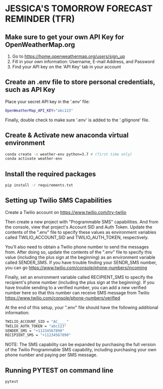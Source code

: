 # JESSICA'S TOMORROW FORECAST REMINDER (TFR) 

## Make sure to get your own API Key for OpenWeatherMap.org

1. Go to https://home.openweathermap.org/users/sign_up
2. Fill in your own information: Username, E-mail Address, and Password
3. Find your API key on the 'API Key' tab in your account

## Create an .env file to store personal credentials, such as API Key

Place your secret API key in the '.env' file:
```sh
OpenWeatherMap_API_KEY="abc123"
```

Finally, double check to make sure '.env' is added to the '.gitignore' file.

## Create & Activate new anaconda virtual environment
```sh
conda create -n weather-env python=3.7 # (first time only)
conda activate weather-env
```

## Install the required packages
```sh
pip install -r requirements.txt
```

## Setting up Twilio SMS Capabilities

Create a Twilio account on <https://www.twilio.com/try-twilio>

Then create a new project with "Programmable SMS" capabilities. And from the console, view that project's Account SID and Auth Token. Update the contents of the ".env" file to specify these values as environment variables called TWILIO_ACCOUNT_SID and TWILIO_AUTH_TOKEN, respectively.

You'll also need to obtain a Twilio phone number to send the messages from. After doing so, update the contents of the ".env" file to specify this value (including the plus sign at the beginning) as an environment variable called SENDER_SMS. If you have trouble finding your SENDR_SMS number, you can go <https://www.twilio.com/console/phone-numbers/incoming>

Finally, set an environment variable called RECIPIENT_SMS to specify the recipient's phone number (including the plus sign at the beginning). If you have trouble sending to a verified number, you can add a new verified number here so that this number can receive SMS message from Twilio <https://www.twilio.com/console/phone-numbers/verified>

At the end of this setup, your ".env" file should have the following additional information:
```sh
TWILIO_ACCOUNT_SID = "AC____"
TWILIO_AUTH_TOKEN = "abc123"
SENDER_SMS = "+11234567890"
RECIPIENT_SMS = "+11234567890"
```

NOTE: The SMS capability can be expanded by purchasing the full version of the Twilio Programmable SMS capability, including purchasing your own phone number and paying per SMS message. 

## Running PYTEST on command line
```sh
pytest
```